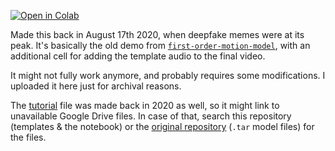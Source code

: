 [![Open in Colab](https://colab.research.google.com/assets/colab-badge.svg)](https://colab.research.google.com/github/bemxio/colab-notebooks/blob/main/DeepfakeMemes/DeepfakeMemes.ipynb)

Made this back in August 17th 2020, when deepfake memes were at its peak. It's basically the old demo from [`first-order-motion-model`](https://github.com/AliaksandrSiarohin/first-order-model/blob/master/old_demo.ipynb), with an additional cell for adding the template audio to the final video.

It might not fully work anymore, and probably requires some modifications. I uploaded it here just for archival reasons.

The [tutorial](tutorial.txt) file was made back in 2020 as well, so it might link to unavailable Google Drive files. In case of that, search this repository (templates & the notebook) or the [original repository](https://github.com/AliaksandrSiarohin/first-order-model) (`.tar` model files) for the files.